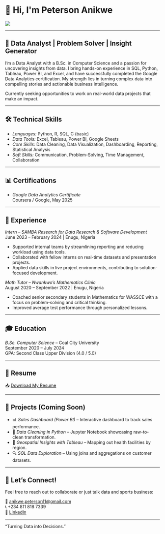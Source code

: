 # 👋 Hi, I'm Peterson Anikwe

<a href="http://linkedin.com/in/peterson-anikwe-962036244">
  <img src="https://img.shields.io/badge/-Connect on LinkedIn-0077B5?style=flat-square&logo=Linkedin&logoColor=white" />
</a>

---

## 💼 Data Analyst | Problem Solver | Insight Generator

I’m a Data Analyst with a B.Sc. in Computer Science and a passion for uncovering insights from data. I bring hands-on experience in SQL, Python, Tableau, Power BI, and Excel, and have successfully completed the Google Data Analytics certification. My strength lies in turning complex data into compelling stories and actionable business intelligence.

Currently seeking opportunities to work on real-world data projects that make an impact.

---

## 🛠 Technical Skills

- *Languages:* Python, R, SQL, C (basic)
- *Data Tools:* Excel, Tableau, Power BI, Google Sheets
- *Core Skills:* Data Cleaning, Data Visualization, Dashboarding, Reporting, Statistical Analysis
- *Soft Skills:* Communication, Problem-Solving, Time Management, Collaboration

---

## 📊 Certifications

- *Google Data Analytics Certificate*  
  Coursera / Google, May 2025

---

## 🧠 Experience

*Intern – SAMBA Research for Data Research & Software Development*  
June 2023 – February 2024 | Enugu, Nigeria  
- Supported internal teams by streamlining reporting and reducing workload using data tools.  
- Collaborated with fellow interns on real-time datasets and presentation projects.  
- Applied data skills in live project environments, contributing to solution-focused development.

*Math Tutor – Nwankwo’s Mathematics Clinic*  
August 2020 – September 2022 | Enugu, Nigeria  
- Coached senior secondary students in Mathematics for WASSCE with a focus on problem-solving and critical thinking.  
- Improved average test performance through personalized lessons.

---

## 🎓 Education

*B.Sc. Computer Science* – Coal City University  
September 2020 – July 2024  
GPA: Second Class Upper Division (4.0 / 5.0)

---

## 📄 Resume

📥 [Download My Resume](./Peterson_Anikwe_Improved_CV.docx)

---

## 🚀 Projects (Coming Soon)

- 📊 *Sales Dashboard (Power BI)* – Interactive dashboard to track sales performance.
- 🧹 *Data Cleaning in Python* – Jupyter Notebook showcasing raw-to-clean transformation.
- 📍 *Geospatial Insights with Tableau* – Mapping out health facilities by region.
- 🔍 *SQL Data Exploration* – Using joins and aggregations on customer datasets.

---

## 💬 Let’s Connect!

Feel free to reach out to collaborate or just talk data and sports business:

📧 anikwe.peterson11@gmail.com  
📞 +234 811 818 7339  
🔗 [LinkedIn](http://linkedin.com/in/peterson-anikwe-962036244)

---

“Turning Data into Decisions.”
